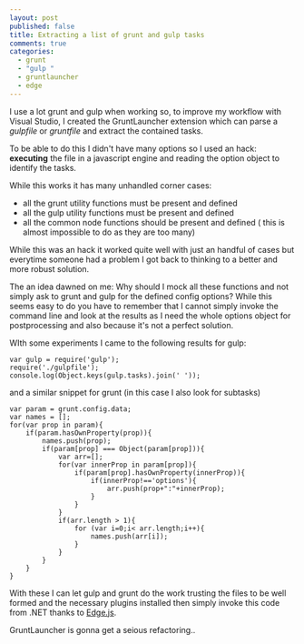 ```yaml
---
layout: post
published: false
title: Extracting a list of grunt and gulp tasks
comments: true
categories: 
  - grunt
  - "gulp "
  - gruntlauncher
  - edge
---
```


I use a lot grunt and gulp when working so, to improve my workflow with Visual Studio, I created the GruntLauncher extension which can parse a *gulpfile* or *gruntfile* and extract the contained tasks.

To be able to do this I didn't have many options so I used an hack: **executing** the file in a javascript engine and reading the option object to identify the tasks.

While this works it has many unhandled corner cases:

* all the grunt utility functions must be present and defined
* all the gulp utility functions must be present and defined
* all the common node functions should be present and defined ( this is almost impossible to do as they are too many)

While this was an hack it worked quite well with just an handful of cases but everytime someone had a problem I got back to thinking to a better  and more robust solution.

The an idea dawned on me: Why should I mock all these functions and not simply ask to grunt and gulp for the defined config options? While this seems easy to do you have to remember that I cannot simply invoke the command line and look at the results as I need the whole options object for postprocessing and also because it's not a perfect solution.

WIth some experiments I came to the following results for gulp:

    var gulp = require('gulp');
    require('./gulpfile');
    console.log(Object.keys(gulp.tasks).join(' '));
    
and a similar snippet for grunt (in this case I also look for subtasks)

	var param = grunt.config.data;
	var names = [];
	for(var prop in param){
		if(param.hasOwnProperty(prop)){
			names.push(prop);
			if(param[prop] === Object(param[prop])){
			    var arr=[];
				for(var innerProp in param[prop]){
					if(param[prop].hasOwnProperty(innerProp)){
						if(innerProp!=='options'){
							arr.push(prop+":"+innerProp);
						}
					}
				}
				if(arr.length > 1){
					for (var i=0;i< arr.length;i++){
						names.push(arr[i]);
					}
				}
			}
		}
	}


With these I can let gulp and grunt do the work trusting the files to be well formed and the necessary plugins installed then simply invoke this code from .NET thanks to [Edge.js](https://github.com/tjanczuk/edge).

GruntLauncher is gonna get a seious refactoring..



